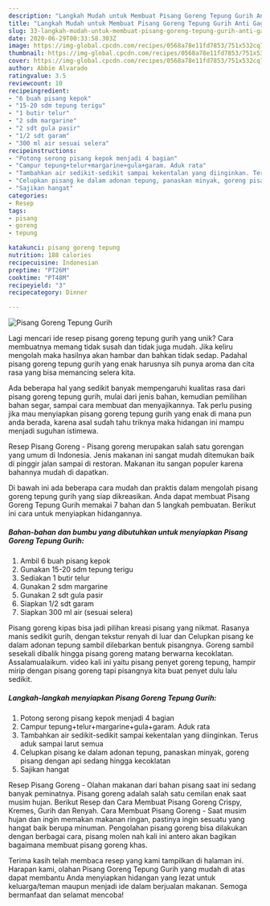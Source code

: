 ```yaml
---
description: "Langkah Mudah untuk Membuat Pisang Goreng Tepung Gurih Anti Gagal"
title: "Langkah Mudah untuk Membuat Pisang Goreng Tepung Gurih Anti Gagal"
slug: 33-langkah-mudah-untuk-membuat-pisang-goreng-tepung-gurih-anti-gagal
date: 2020-06-29T00:33:58.303Z
image: https://img-global.cpcdn.com/recipes/0568a78e11fd7853/751x532cq70/pisang-goreng-tepung-gurih-foto-resep-utama.jpg
thumbnail: https://img-global.cpcdn.com/recipes/0568a78e11fd7853/751x532cq70/pisang-goreng-tepung-gurih-foto-resep-utama.jpg
cover: https://img-global.cpcdn.com/recipes/0568a78e11fd7853/751x532cq70/pisang-goreng-tepung-gurih-foto-resep-utama.jpg
author: Abbie Alvarado
ratingvalue: 3.5
reviewcount: 10
recipeingredient:
- "6 buah pisang kepok"
- "15-20 sdm tepung terigu"
- "1 butir telur"
- "2 sdm margarine"
- "2 sdt gula pasir"
- "1/2 sdt garam"
- "300 ml air sesuai selera"
recipeinstructions:
- "Potong serong pisang kepok menjadi 4 bagian"
- "Campur tepung+telur+margarine+gula+garam. Aduk rata"
- "Tambahkan air sedikit-sedikit sampai kekentalan yang diinginkan. Terus aduk sampai larut semua"
- "Celupkan pisang ke dalam adonan tepung, panaskan minyak, goreng pisang dengan api sedang hingga kecoklatan"
- "Sajikan hangat"
categories:
- Resep
tags:
- pisang
- goreng
- tepung

katakunci: pisang goreng tepung 
nutrition: 188 calories
recipecuisine: Indonesian
preptime: "PT26M"
cooktime: "PT48M"
recipeyield: "3"
recipecategory: Dinner

---
```



![Pisang Goreng Tepung Gurih](https://img-global.cpcdn.com/recipes/0568a78e11fd7853/751x532cq70/pisang-goreng-tepung-gurih-foto-resep-utama.jpg)

Lagi mencari ide resep pisang goreng tepung gurih yang unik? Cara membuatnya memang tidak susah dan tidak juga mudah. Jika keliru mengolah maka hasilnya akan hambar dan bahkan tidak sedap. Padahal pisang goreng tepung gurih yang enak harusnya sih punya aroma dan cita rasa yang bisa memancing selera kita.

Ada beberapa hal yang sedikit banyak mempengaruhi kualitas rasa dari pisang goreng tepung gurih, mulai dari jenis bahan, kemudian pemilihan bahan segar, sampai cara membuat dan menyajikannya. Tak perlu pusing jika mau menyiapkan pisang goreng tepung gurih yang enak di mana pun anda berada, karena asal sudah tahu triknya maka hidangan ini mampu menjadi suguhan istimewa.

Resep Pisang Goreng - Pisang goreng merupakan salah satu gorengan yang umum di Indonesia. Jenis makanan ini sangat mudah ditemukan baik di pinggir jalan sampai di restoran. Makanan itu sangan populer karena bahannya mudah di dapatkan.


Di bawah ini ada beberapa cara mudah dan praktis dalam mengolah pisang goreng tepung gurih yang siap dikreasikan. Anda dapat membuat Pisang Goreng Tepung Gurih memakai 7 bahan dan 5 langkah pembuatan. Berikut ini cara untuk menyiapkan hidangannya.

<!--inarticleads1-->

##### Bahan-bahan dan bumbu yang dibutuhkan untuk menyiapkan Pisang Goreng Tepung Gurih:

1. Ambil 6 buah pisang kepok
1. Gunakan 15-20 sdm tepung terigu
1. Sediakan 1 butir telur
1. Gunakan 2 sdm margarine
1. Gunakan 2 sdt gula pasir
1. Siapkan 1/2 sdt garam
1. Siapkan 300 ml air (sesuai selera)


Pisang goreng kipas bisa jadi pilihan kreasi pisang yang nikmat. Rasanya manis sedikit gurih, dengan tekstur renyah di luar dan Celupkan pisang ke dalam adonan tepung sambil dilebarkan bentuk pisangnya. Goreng sambil sesekali dibalik hingga pisang goreng matang berwarna kecoklatan. Assalamualaikum. video kali ini yaitu pisang penyet goreng tepung, hampir mirip dengan pisang goreng tapi pisangnya kita buat penyet dulu lalu sedikit. 

<!--inarticleads2-->

##### Langkah-langkah menyiapkan Pisang Goreng Tepung Gurih:

1. Potong serong pisang kepok menjadi 4 bagian
1. Campur tepung+telur+margarine+gula+garam. Aduk rata
1. Tambahkan air sedikit-sedikit sampai kekentalan yang diinginkan. Terus aduk sampai larut semua
1. Celupkan pisang ke dalam adonan tepung, panaskan minyak, goreng pisang dengan api sedang hingga kecoklatan
1. Sajikan hangat


Resep Pisang Goreng - Olahan makanan dari bahan pisang saat ini sedang banyak peminatnya. Pisang goreng adalah salah satu cemilan enak saat musim hujan. Berikut Resep dan Cara Membuat Pisang Goreng Crispy, Kremes, Gurih dan Renyah. Cara Membuat Pisang Goreng - Saat musim hujan dan ingin memakan makanan ringan, pastinya ingin sesuatu yang hangat baik berupa minuman. Pengolahan pisang goreng bisa dilakukan dengan berbagai cara, pisang molen nah kali ini antero akan bagikan bagaimana membuat pisang goreng khas. 

Terima kasih telah membaca resep yang kami tampilkan di halaman ini. Harapan kami, olahan Pisang Goreng Tepung Gurih yang mudah di atas dapat membantu Anda menyiapkan hidangan yang lezat untuk keluarga/teman maupun menjadi ide dalam berjualan makanan. Semoga bermanfaat dan selamat mencoba!
